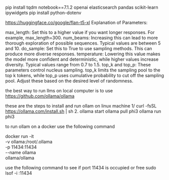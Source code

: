 pip install tqdm notebook==7.1.2 openai elasticsearch pandas scikit-learn ipywidgets 
pip install python-dotenv

https://huggingface.co/google/flan-t5-xl
Explanation of Parameters:

max_length: Set this to a higher value if you want longer responses. For example, max_length=300.
num_beams: Increasing this can lead to more thorough exploration of possible sequences. Typical values are between 5 and 10.
do_sample: Set this to True to use sampling methods. This can produce more diverse responses.
temperature: Lowering this value makes the model more confident and deterministic, while higher values increase diversity. Typical values range from 0.7 to 1.5.
top_k and top_p: These parameters control nucleus sampling. top_k limits the sampling pool to the top k tokens, while top_p uses cumulative probability to cut off the sampling pool. Adjust these based on the desired level of randomness.

the best way to run llms on local computer is to use
https://github.com/ollama/ollama

these are the steps to install and run ollam on linux machine
1/ curl -fsSL https://ollama.com/install.sh | sh
2. ollama start
ollama pull phi3
ollama run phi3

to run ollam on a docker use the following command

docker run -it \
    -v ollama:/root/.ollama \
    -p 11434:11434 \
    --name ollama \
    ollama/ollama

use the following command to see if port 11434 is occupied or free
sudo lsof -i :11434